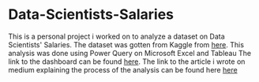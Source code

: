 # Data-Scientists-Salaries
This is a personal project i worked on to analyze a dataset on Data Scientists' Salaries. The dataset was gotten from Kaggle
from [here](https://www.kaggle.com/datasets/arnabchaki/data-science-salaries-2023).
This analysis was done using Power Query on Microsoft Excel and Tableau
The link to the dashboard can be found [here](https://public.tableau.com/app/profile/quincy.oluwaji/viz/DataScientistsSalary/Dashboard1).
The link to the article i wrote on medium explaining the process of the analysis can be found here [here](https://quincy-oluwaji.medium.com/data-scientists-salaries-f3a7e32d414d)
